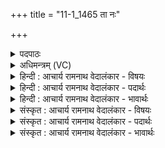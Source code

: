 +++
title = "11-1_1465 ता नः"

+++
<details><summary>पदपाठः</summary>

ता꣢। नः꣣। शक्तम्। पा꣡र्थि꣢꣯वस्य। म꣣हः꣢। रा꣣यः꣢। दि꣣व्य꣡स्य꣢। म꣡हि꣢꣯। वा꣣म्। क्षत्र꣢म्। दे꣣वे꣡षु꣢। १४६५।
</details>

<details><summary>अधिमन्त्रम् (VC)</summary>

- मित्रावरुणौ
- यजत आत्रेयः
- गायत्री
- षड्जः
</details>

<details><summary>हिन्दी : आचार्य रामनाथ वेदालंकार - विषयः</summary>

प्रथम ऋचा उत्तरार्चिक में ११४५ क्रमाङ्क पर परमात्मा और जीवात्मा के विषय में व्याख्यात की जा चुकी है। यहाँ ब्राह्मण और क्षत्रिय से प्रार्थना करते हैं।
</details>

<details><summary>हिन्दी : आचार्य रामनाथ वेदालंकार - पदार्थः</summary>

पदार्थान्वय -  हे मित्र-वरुणो अर्थात् ब्राह्मण-क्षत्रियो! (ता)वे तुम दोनों(नः)हमें(पार्थिवस्य)भौतिक और(दिव्यस्य)आध्यात्मिक(महः)महान्(रायः)ऐश्वर्य की प्राप्ति के लिए(शक्तम्)समर्थ बनाओ।(देवेषु)विद्वानों में(वाम्)तुम दोनों का(महि)महान्(क्षत्रम्)शत्रुजन्य प्रहार से वा अविद्या दुर्व्यसन आदि दोष से त्राण करने का सामर्थ्य है ॥१॥
</details>

<details><summary>हिन्दी : आचार्य रामनाथ वेदालंकार - भावार्थः</summary>

भावार्थ -  जहाँ ब्राह्मण और क्षत्रिय मिलकर श्रेष्ठ विद्या,श्रेष्ठ धर्म आदि के प्रदान द्वारा और शत्रुओं से रक्षा द्वारा उपकारक होते हैं,वह राष्ट्र अत्यधिक उन्नत हो जाता है ॥१॥
</details>

<details><summary>संस्कृत : आचार्य रामनाथ वेदालंकार - विषयः</summary>

तत्र प्रथमा ऋगुत्तरार्चिके ११४५ क्रमाङ्के परमात्मजीवात्मविषये व्याख्याता। अत्र ब्राह्मणक्षत्रियौ प्रार्थ्येते।
</details>

<details><summary>संस्कृत : आचार्य रामनाथ वेदालंकार - पदार्थः</summary>

पदार्थान्वय -  हे मित्रावरुणौ ब्राह्मणक्षत्रियौ! (ता)तौ युवाम्(नः)अस्मान्(पार्थिवस्य)भौतिकस्य(दिव्यस्य)आध्यात्मिकस्य च(महः)महतः(रायः)ऐश्वर्यस्य प्राप्तये(शक्तम्)समर्थं कुरुतम्।[अत्र छान्दसो विकरणस्य लुक्।] (देवेषु)विद्वत्सु(वाम्)युवयोः(महि)महत्(क्षत्रम्)क्षतात् शत्रुजन्यात् प्रहाराद् अविद्यादुर्व्यसनादिदोषाद् वा त्राणसामर्थ्यम् विद्यते इति शेषः ॥१॥२
</details>

<details><summary>संस्कृत : आचार्य रामनाथ वेदालंकार - भावार्थः</summary>

भावार्थ -  यत्र ब्राह्मणक्षत्रियौ समन्वितौ भूत्वा सद्विद्यासद्धर्मादिप्रदानेन शत्रुभ्यो रक्षणेन चोपकुरुतस्तद् राष्ट्रमत्युन्नतं जायते ॥१॥
</details>